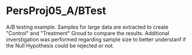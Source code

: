# PersProj05_A/BTest
A/B testing example. Samples for large data are extracted to create "Control" and "Treatment" Groud to compare the results.
Additional inverstigation was performed regarding sample size to better understanf if the Null Hypothesis could be rejected or not.
